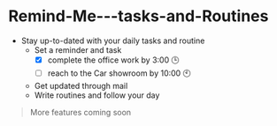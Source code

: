 # Remind-Me---tasks-and-Routines

* Stay up-to-dated with your daily tasks and routine
    - Set a reminder and task
        - [x] complete the office work by 3:00 🕒
        - [ ] reach to the Car showroom by 10:00 🕙
    - Get updated through mail
    - Write routines and follow your day

> More features coming soon



